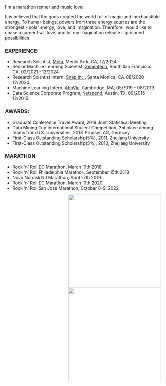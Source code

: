 

I'm a marathon runner and music lover. 

It is believed that the gods created the world full of magic and inexhaustible energy. To human beings, powers from
three energy sources are the strongest - solar energy, love, and imagination. Therefore I would like to chase
a career I will love, and let my imagination release imprisoned possibilities.

### EXPERIENCE:

- Research Scientist, [Meta](https://about.meta.com), Menlo Park, CA, 12/2024 - 
- Senior Machine Learning Scientist, [Genentech](https://www.gene.com), South San Francisco, CA, 02/2021 - 12/2024
- Research Scientist Intern, [Snap Inc.](https://www.snap.com/en-US/), Santa Monica, CA,  08/2020 - 12/2020 
- Machine Learning Intern, [AbbVie](https://www.abbvie.com), Cambridge, MA,  05/2019 - 08/2019 
- Data Science Corporate Program, [Netspend](https://www.netspend.com), Austin, TX,  09/2015 - 12/2015


### AWARDS:

- Graduate Conference Travel Award, 2019 Joint Statistical Meeting
- Data Mining Cup International Student Competition, 3rd place among teams from U.S. Universities, 2018, Prudsys AG, Germany
- First-Class Outstanding Scholarship(5%), 2011, Zhejiang University 
- First-Class Outstanding Scholarship(5%), 2010, Zhejiang University 

### MARATHON

- Rock ‘n’ Roll DC Marathon, March 10th 2018
- Rock ‘n’ Roll Philadelphia Marathon, September 15th 2018 
- Novo Nordisk NJ Marathon, April 27th 2019 
- Rock ‘n’ Roll DC Marathon, March 10th 2020
- Rock ‘n’ Roll San Jose Marathon, October 8-9, 2022


<img align="right" src="/assets/img/m.jpg" alt="" width="300">
<img align="right" src="/assets/img/school.png" alt="" width="300">



